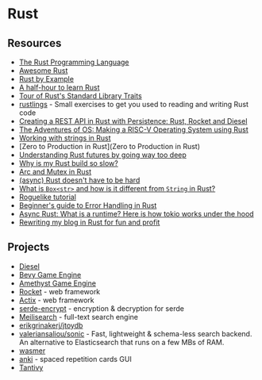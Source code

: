 # Rust

## Resources

- [The Rust Programming Language](https://doc.rust-lang.org/book/)
- [Awesome Rust](https://github.com/rust-unofficial/awesome-rust)
- [Rust by Example](https://doc.rust-lang.org/rust-by-example)
- [A half-hour to learn Rust](https://fasterthanli.me/articles/a-half-hour-to-learn-rust)
- [Tour of Rust's Standard Library Traits](https://github.com/pretzelhammer/rust-blog/blob/master/posts/tour-of-rusts-standard-library-traits.md)
- [rustlings](https://github.com/rust-lang/rustlings) - Small exercises to get you used to reading and writing Rust code
- [Creating a REST API in Rust with Persistence: Rust, Rocket and Diesel](https://genekuo.medium.com/creating-a-rest-api-in-rust-with-persistence-rust-rocket-and-diesel-a4117d400104)
- [The Adventures of OS: Making a RISC-V Operating System using Rust](https://osblog.stephenmarz.com/index.html)
- [Working with strings in Rust](https://fasterthanli.me/articles/working-with-strings-in-rust)
- [Zero to Production in Rust](Zero to Production in Rust)
- [Understanding Rust futures by going way too deep](https://fasterthanli.me/articles/understanding-rust-futures-by-going-way-too-deep)
- [Why is my Rust build so slow?](https://fasterthanli.me/articles/why-is-my-rust-build-so-slow)
- [Arc and Mutex in Rust](https://itsallaboutthebit.com/arc-mutex/)
- [(async) Rust doesn't have to be hard](https://itsallaboutthebit.com/async-simple/)
- [What is `Box<str>` and how is it different from `String` in Rust?](https://mahdi.blog/rust-box-str-vs-string/)
- [Roguelike tutorial](https://bfnightly.bracketproductions.com/rustbook/chapter_0.html)
- [Beginner's guide to Error Handling in Rust](https://www.sheshbabu.com/posts/rust-error-handling/)
- [Async Rust: What is a runtime? Here is how tokio works under the hood](https://kerkour.com/rust-async-await-what-is-a-runtime)
- [Rewriting my blog in Rust for fun and profit](https://www.jonashietala.se/blog/2022/08/29/rewriting_my_blog_in_rust_for_fun_and_profit/)

## Projects

- [Diesel](https://docs.diesel.rs/master/diesel/index.html)
- [Bevy Game Engine](https://bevyengine.org/)
- [Amethyst Game Engine](https://amethyst.rs)
- [Rocket](https://rocket.rs/) - web framework
- [Actix](https://actix.rs/) - web framework
- [serde-encrypt](https://github.com/laysakura/serde-encrypt) - encryption & decryption for serde
- [Meilisearch](https://github.com/meilisearch/meilisearch) - full-text search engine
- [erikgrinakerj/jtoydb](https://github.com/erikgrinaker/toydb)
- [valeriansaliou/sonic](https://github.com/valeriansaliou/sonic) - Fast, lightweight & schema-less search backend. An alternative to Elasticsearch that runs on a few MBs of RAM.
- [wasmer](https://github.com/wasmerio/wasmer)
- [anki](https://github.com/ankitects/anki) - spaced repetition cards GUI
- [Tantivy](https://github.com/quickwit-oss/tantivy)
